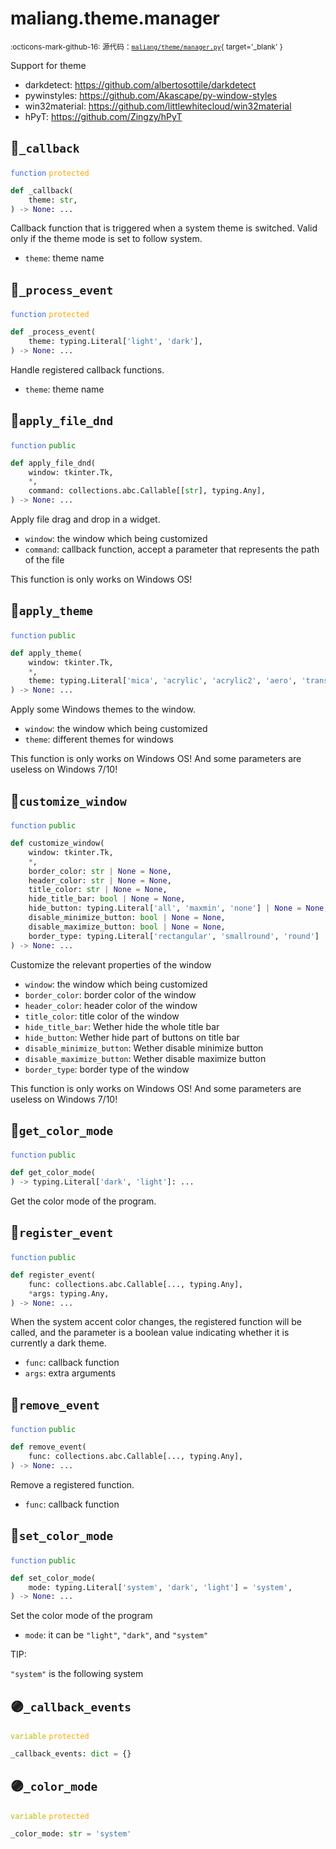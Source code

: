 # maliang.theme.manager

<small>:octicons-mark-github-16: 源代码：[`maliang/theme/manager.py`](https://github.com/Xiaokang2022/maliang/blob/3.0.0rc6/maliang/theme/manager.py){ target='_blank' }</small>

Support for theme

* darkdetect: https://github.com/albertosottile/darkdetect
* pywinstyles: https://github.com/Akascape/py-window-styles
* win32material: https://github.com/littlewhitecloud/win32material
* hPyT: https://github.com/Zingzy/hPyT


## 🔵`_callback`


<code style='color: royalblue;'>function</code> <code style='color: orange;'>protected</code>

```python
def _callback(
    theme: str,
) -> None: ...
```
Callback function that is triggered when a system theme is switched.
Valid only if the theme mode is set to follow system.

* `theme`: theme name


## 🔵`_process_event`


<code style='color: royalblue;'>function</code> <code style='color: orange;'>protected</code>

```python
def _process_event(
    theme: typing.Literal['light', 'dark'],
) -> None: ...
```
Handle registered callback functions.

* `theme`: theme name


## 🔵`apply_file_dnd`


<code style='color: royalblue;'>function</code> <code style='color: green;'>public</code>

```python
def apply_file_dnd(
    window: tkinter.Tk,
    *,
    command: collections.abc.Callable[[str], typing.Any],
) -> None: ...
```
Apply file drag and drop in a widget.

* `window`: the window which being customized
* `command`: callback function, accept a parameter that represents the path
of the file

This function is only works on Windows OS!


## 🔵`apply_theme`


<code style='color: royalblue;'>function</code> <code style='color: green;'>public</code>

```python
def apply_theme(
    window: tkinter.Tk,
    *,
    theme: typing.Literal['mica', 'acrylic', 'acrylic2', 'aero', 'transparent', 'optimised', 'win7', 'inverse', 'native', 'popup', 'dark', 'normal'],
) -> None: ...
```
Apply some Windows themes to the window.

* `window`: the window which being customized
* `theme`: different themes for windows

This function is only works on Windows OS! And some parameters are useless
on Windows 7/10!


## 🔵`customize_window`


<code style='color: royalblue;'>function</code> <code style='color: green;'>public</code>

```python
def customize_window(
    window: tkinter.Tk,
    *,
    border_color: str | None = None,
    header_color: str | None = None,
    title_color: str | None = None,
    hide_title_bar: bool | None = None,
    hide_button: typing.Literal['all', 'maxmin', 'none'] | None = None,
    disable_minimize_button: bool | None = None,
    disable_maximize_button: bool | None = None,
    border_type: typing.Literal['rectangular', 'smallround', 'round'] | None = None,
) -> None: ...
```
Customize the relevant properties of the window

* `window`: the window which being customized
* `border_color`: border color of the window
* `header_color`: header color of the window
* `title_color`: title color of the window
* `hide_title_bar`: Wether hide the whole title bar
* `hide_button`: Wether hide part of buttons on title bar
* `disable_minimize_button`: Wether disable minimize button
* `disable_maximize_button`: Wether disable maximize button
* `border_type`: border type of the window

This function is only works on Windows OS! And some parameters are useless
on Windows 7/10!


## 🔵`get_color_mode`


<code style='color: royalblue;'>function</code> <code style='color: green;'>public</code>

```python
def get_color_mode(
) -> typing.Literal['dark', 'light']: ...
```
Get the color mode of the program.

## 🔵`register_event`


<code style='color: royalblue;'>function</code> <code style='color: green;'>public</code>

```python
def register_event(
    func: collections.abc.Callable[..., typing.Any],
    *args: typing.Any,
) -> None: ...
```
When the system accent color changes, the registered function will be
called, and the parameter is a boolean value indicating whether it is
currently a dark theme.

* `func`: callback function
* `args`: extra arguments


## 🔵`remove_event`


<code style='color: royalblue;'>function</code> <code style='color: green;'>public</code>

```python
def remove_event(
    func: collections.abc.Callable[..., typing.Any],
) -> None: ...
```
Remove a registered function.

* `func`: callback function


## 🔵`set_color_mode`


<code style='color: royalblue;'>function</code> <code style='color: green;'>public</code>

```python
def set_color_mode(
    mode: typing.Literal['system', 'dark', 'light'] = 'system',
) -> None: ...
```
Set the color mode of the program

* `mode`: it can be `"light"`, `"dark"`, and `"system"`

TIP:

`"system"` is the following system


## 🟣`_callback_events`


<code style='color: #BBBB00;'>variable</code> <code style='color: orange;'>protected</code>

```python linenums="0"
_callback_events: dict = {}
```


## 🟣`_color_mode`


<code style='color: #BBBB00;'>variable</code> <code style='color: orange;'>protected</code>

```python linenums="0"
_color_mode: str = 'system'
```


